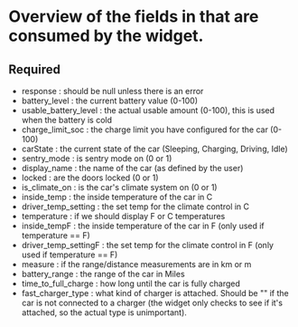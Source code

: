 # Overview of the fields in that are consumed by the widget.

## Required

* response : should be null unless there is an error
* battery_level : the current battery value (0-100)
* usable_battery_level : the actual usable amount (0-100), this is used when the battery is cold
* charge_limit_soc : the charge limit you have configured for the car (0-100)
* carState : the current state of the car (Sleeping, Charging, Driving, Idle)
* sentry_mode : is sentry mode on (0 or 1)
* display_name : the name of the car (as defined by the user)
* locked : are the doors locked (0 or 1)
* is_climate_on : is the car's climate system on (0 or 1)
* inside_temp : the inside temperature of the car in C
* driver_temp_setting : the set temp for the climate control in C
* temperature : if we should display F or C temperatures
* inside_tempF : the inside temperature of the car in F (only used if temperature == F)
* driver_temp_settingF : the set temp for the climate control in F (only used if temperature == F)
* measure : if the range/distance measurements are in km or m
* battery_range : the range of the car in Miles
* time_to_full_charge : how long until the car is fully charged
* fast_charger_type : what kind of charger is attached. Should be "<invalid>" if the car is not connected to a charger (the widget only checks to see if it's attached, so the actual type is unimportant).
